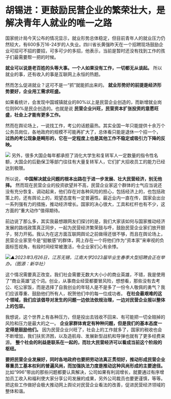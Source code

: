 

# 胡锡进：更鼓励民营企业的繁荣壮大，是解决青年人就业的唯一之路

国家统计局今天公布的情况显示，就业形势总体稳定，但目前青年人的就业压力仍然较大，有600多万16-24岁的人失业。四川省长黄强昨天在一个招聘现场鼓励企业可招可不招的要招，可多可少的多招，他表示，当前是暂时还没有找到工作的孩子们最需要帮一把的时候。

**就业可以说是老百姓的头等大事。一个人如果没有工作，一切都无从谈起。** 所以就业的事，还有收入的事是互联网上永恒的热题。

然而怎么促进就业？这可不是一“抓”就能抓出来的。 **就业形势好的前提是经济形势要好，企业用工需求旺盛。**

如果看统计，会发现中国城镇就业的80%以上是民营企业创造的，而新增就业岗位则90%是民企创造的。也就是说
**民营企业兴旺，民营资本扩张投资的意愿旺盛，社会上才能有更多工作。**

然而在舆论场上，一说找工作，考公的话题最热。其实全国一年只能提供十余万个公务员岗位，各地政府的规模不可能再扩大了，总体看只能是退休一个招一个，
**过热的考公现象是畸形的，它在一定程度上也是其他工作不稳定或吸引力下降的反映。**

![](https://inews.gtimg.com/om_bt/OVIgw_8Dx42pdmhQ13ttv_6ZEuz4P3JkQf6kNuuQ7TskgAA/1000)
另外，很多大国企每年都承担了消化大学生和复转军人一定数量的指令性名额，大国企的后勤保卫等部门往往有大量复转军人，它们扩大招收员工的能力已经达到极限。

所以说， **中国解决就业问题的根本出路在于进一步发展、壮大民营经济，别无他择。**
然而现在民营企业的投资欲望并不高，民营企业家这个群体的士气应当说还没有充分恢复、调动起来，他们存在对各种风险的担心，包括经济上的，也包括政策上的，还有舆论上的，观望态度有一定普遍性。最近业内一直在传，国家会出台一系列强有力的措施，推动经济增长。国家的决心很大，工具和杠杆也有不少，这方面的“重大动作”值得期待。

前边说了那么多，其实我最想跟网友们探讨的是，我们大家该如何与国家推动经济发展的路线政策真正同步，一起为民营经济繁荣鼓与呼，鼓励民营企业家们放开胆子，努力开拓。我认为在这方面互联网舆论之前做得还很不够，而且在舆论场上，民营企业家至今是“挺敏感”的群体，网上存在一个将他们作为“资本家”来审视的负面标签视角，有段时间经常被激活，令企业家们心有余悸。

![](https://inews.gtimg.com/om_bt/OjUIiKQQJqZPoYnPcgUU83kuBZRT4DiBswati8W6F9z94AA/1000)_▲2023年3月26日，江苏无锡，江南大学2023届毕业生春季大型招聘会正在举办。（图源：新华社）_

这个情况需要真正改变。我们社会需要无数大大小小的商业英雄，不错，我是使用了“商业英雄”这个词。创业，从事商业经营都要冒风险，想想看，那些没有去考公、吃公家饭，而是选择了自我创业的年轻人是不是多了一份令人敬佩的勇气？我们应该尊重、鼓励他们所有人，祝贺他们中的每一位成功者。
**在社会最艰难的这个领域，我们应该倡导对发生的问题一边依法依规治理，一边对民营企业报以整体上的包容。**

我想说，这个世界上有各种压力，但是投出去钱收不回来、有可能把一切全赔掉的风险和压力是最大的之一。
**企业家群体肯定有种种问题，但是我们的基本态度一定得是鼓励他们。**
因为民营企业兴旺了，社会上的工作就多了，国家的税收也会不断增加，我们扶贫济困，以及造航母、发展新型战机和导弹也就有了更多经费来源。
**整个社会的利益是联系在一起的，而壮大民营经济可以看成当前这个阶段的枢纽。**

**要把民营企业发展好，同时各地政府也要把劳动法真正贯彻好，推动形成民营企业尊重员工基本权利的普遍风尚，而加强执法力度是推动这种风尚形成的主要途径。**
比如“996”带出的那些问题都要认真解决，公司如果有利润增长，就要通过有序增加员工收入和福利使大家分享公司发展的成果，另外公司裁员也要更谨慎，等等。把这些工作做好会极大推动网上舆论对民营企业看法的改善，促进民营经济领域的整体和谐。

